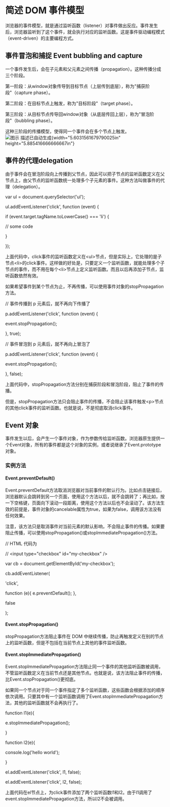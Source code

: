 # 简述 DOM 事件模型

浏览器的事件模型，就是通过监听函数（listener）对事件做出反应。事件发生后，浏览器监听到了这个事件，就会执行对应的监听函数。这是事件驱动编程模式（event-driven）的主要编程方式。

## 事件冒泡和捕捉 Event bubbling and capture

一个事件发生后，会在子元素和父元素之间传播（propagation）。这种传播分成三个阶段。

第一阶段：从window对象传导到目标节点（上层传到底层），称为"捕获阶段"（capture
phase）。

第二阶段：在目标节点上触发，称为"目标阶段"（target phase）。

第三阶段：从目标节点传导回window对象（从底层传回上层），称为"冒泡阶段"（bubbling
phase）。

这种三阶段的传播模型，使得同一个事件会在多个节点上触发。![图示
描述已自动生成](media/image1.png){width="5.6031561679790025in"
height="5.885416666666667in"}

## 事件的代理delegation

由于事件会在冒泡阶段向上传播到父节点，因此可以把子节点的监听函数定义在父节点上，由父节点的监听函数统一处理多个子元素的事件。这种方法叫做事件的代理（delegation）。

var ul = document.querySelector(\'ul\');

ul.addEventListener(\'click\', function (event) {

if (event.target.tagName.toLowerCase() === \'li\') {

// some code

}

});

上面代码中，click事件的监听函数定义在\<ul\>节点，但是实际上，它处理的是子节点\<li\>的click事件。这样做的好处是，只要定义一个监听函数，就能处理多个子节点的事件，而不用在每个\<li\>节点上定义监听函数。而且以后再添加子节点，监听函数依然有效。

如果希望事件到某个节点为止，不再传播，可以使用事件对象的stopPropagation方法。

// 事件传播到 p 元素后，就不再向下传播了

p.addEventListener(\'click\', function (event) {

event.stopPropagation();

}, true);

// 事件冒泡到 p 元素后，就不再向上冒泡了

p.addEventListener(\'click\', function (event) {

event.stopPropagation();

}, false);

上面代码中，stopPropagation方法分别在捕获阶段和冒泡阶段，阻止了事件的传播。

但是，stopPropagation方法只会阻止事件的传播，不会阻止该事件触发\<p\>节点的其他click事件的监听函数。也就是说，不是彻底取消click事件。

## Event 对象

事件发生以后，会产生一个事件对象，作为参数传给监听函数。浏览器原生提供一个Event对象，所有的事件都是这个对象的实例，或者说继承了Event.prototype对象。

### 实例方法

#### Event.preventDefault()

Event.preventDefault方法取消浏览器对当前事件的默认行为。比如点击链接后，浏览器默认会跳转到另一个页面，使用这个方法以后，就不会跳转了；再比如，按一下空格键，页面向下滚动一段距离，使用这个方法以后也不会滚动了。该方法生效的前提是，事件对象的cancelable属性为true，如果为false，调用该方法没有任何效果。

注意，该方法只是取消事件对当前元素的默认影响，不会阻止事件的传播。如果要阻止传播，可以使用stopPropagation()或stopImmediatePropagation()方法。

// HTML 代码为

// \<input type=\"checkbox\" id=\"my-checkbox\" /\>

var cb = document.getElementById(\'my-checkbox\');

cb.addEventListener(

\'click\',

function (e){ e.preventDefault(); },

false

);

#### Event.stopPropagation()

stopPropagation方法阻止事件在 DOM
中继续传播，防止再触发定义在别的节点上的监听函数，但是不包括在当前节点上其他的事件监听函数。

#### Event.stopImmediatePropagation()

Event.stopImmediatePropagation方法阻止同一个事件的其他监听函数被调用，不管监听函数定义在当前节点还是其他节点。也就是说，该方法阻止事件的传播，比Event.stopPropagation()更彻底。

如果同一个节点对于同一个事件指定了多个监听函数，这些函数会根据添加的顺序依次调用。只要其中有一个监听函数调用了Event.stopImmediatePropagation方法，其他的监听函数就不会再执行了。

function l1(e){

e.stopImmediatePropagation();

}

function l2(e){

console.log(\'hello world\');

}

el.addEventListener(\'click\', l1, false);

el.addEventListener(\'click\', l2, false);

上面代码在el节点上，为click事件添加了两个监听函数l1和l2。由于l1调用了event.stopImmediatePropagation方法，所以l2不会被调用。
